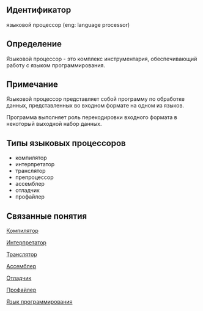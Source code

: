 ## Идентификатор
языковой процессор (eng: language processor)


## Определение
Языковой процессор - это комплекс инструментария, обеспечивающий работу с языком программирования.


## Примечание
Языковой процессор представляет собой программу по обработке данных, представленных во входном формате на одном из языков.

Программа выполняет роль перекодировки входного формата в некоторый выходной набор данных.


## Типы языковых процессоров
- компилятор
- интерпретатор
- транслятор
- препроцессор
- ассемблер
- отладчик
- профайлер


## Связанные понятия
[Компилятор](compiler.md)

[Интерпретатор](interpreter.md)

[Транслятор](translator.md)

[Ассемблер](assembler.md)

[Отладчик](debugger.md)

[Профайлер](profiler.md)

[Язык программирования](programming_language.md)
